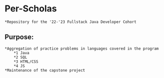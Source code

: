 # Per-Scholas
	*Repository for the '22-'23 Fullstack Java Developer Cohort 

## Purpose: 
	*Aggregation of practice problems in languages covered in the program
		*1 Java
		*2 SQL
		*3 HTML/CSS
		*4 JS
	*Maintenance of the capstone project 

